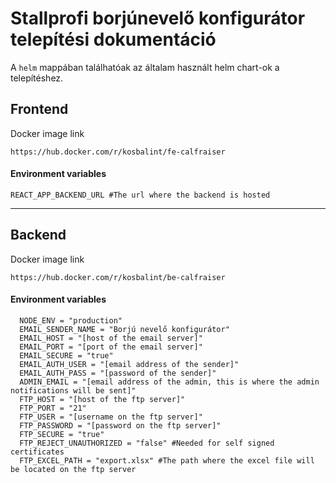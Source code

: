 # Stallprofi borjúnevelő konfigurátor telepítési dokumentáció


A `helm` mappában találhatóak az általam használt helm chart-ok a telepítéshez.

## Frontend

Docker image link

```
https://hub.docker.com/r/kosbalint/fe-calfraiser
```

#### Environment variables

```
REACT_APP_BACKEND_URL #The url where the backend is hosted
```


---


## Backend

Docker image link

```
https://hub.docker.com/r/kosbalint/be-calfraiser
```


#### Environment variables

```
  NODE_ENV = "production"
  EMAIL_SENDER_NAME = "Borjú nevelő konfigurátor"
  EMAIL_HOST = "[host of the email server]"
  EMAIL_PORT = "[port of the email server]"
  EMAIL_SECURE = "true"
  EMAIL_AUTH_USER = "[email address of the sender]"
  EMAIL_AUTH_PASS = "[password of the sender]"
  ADMIN_EMAIL = "[email address of the admin, this is where the admin notifications will be sent]"
  FTP_HOST = "[host of the ftp server]"
  FTP_PORT = "21"
  FTP_USER = "[username on the ftp server]"
  FTP_PASSWORD = "[password on the ftp server]"
  FTP_SECURE = "true"
  FTP_REJECT_UNAUTHORIZED = "false" #Needed for self signed certificates
  FTP_EXCEL_PATH = "export.xlsx" #The path where the excel file will be located on the ftp server
```
